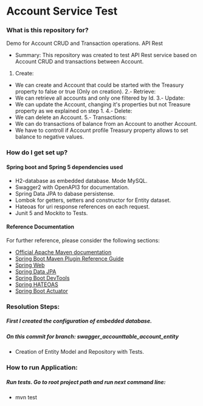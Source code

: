 # Account Service Test

### What is this repository for? ###
Demo for Account CRUD and Transaction operations. API Rest

* Summary: 
This repository was created to test API Rest service based on Account CRUD and transactions between Account.

1. Create:
* We can create and Account that could be started with the Treasury property to false or true (Only on creation). 
2.- Retrieve: 
* We can retrieve all accounts and only one filtered by Id. 
3.- Update: 
* We can update the Account, changing it's properties but not Treasure property as we explained on step 1.
4.- Delete: 
* We can delete an Account.
5.- Transactions: 
* We can do transactions of balance from an Account to another Account. 
* We have to controll if Account profile Treasury property allows to set balance to negative values. 

### How do I get set up? ###

#### Spring boot and Spring 5 dependencies used ####

* H2-database as embedded database. Mode MySQL.
* Swagger2 with OpenAPI3 for documentation. 
* Spring Data JPA to dabase persistense.
* Lombok for getters, setters and constructor for Entity dataset.
* Hateoas for uri response references on each request.
* Junit 5 and Mockito to Tests.

#### Reference Documentation ####
For further reference, please consider the following sections:

* [Official Apache Maven documentation](https://maven.apache.org/guides/index.html)
* [Spring Boot Maven Plugin Reference Guide](https://docs.spring.io/spring-boot/docs/2.2.5.RELEASE/maven-plugin/)
* [Spring Web](https://docs.spring.io/spring-boot/docs/2.2.5.RELEASE/reference/htmlsingle/#boot-features-developing-web-applications)
* [Spring Data JPA](https://docs.spring.io/spring-boot/docs/2.2.5.RELEASE/reference/htmlsingle/#boot-features-jpa-and-spring-data)
* [Spring Boot DevTools](https://docs.spring.io/spring-boot/docs/2.2.5.RELEASE/reference/htmlsingle/#using-boot-devtools)
* [Spring HATEOAS](https://docs.spring.io/spring-boot/docs/2.2.5.RELEASE/reference/htmlsingle/#boot-features-spring-hateoas)
* [Spring Boot Actuator](https://docs.spring.io/spring-boot/docs/2.2.5.RELEASE/reference/htmlsingle/#production-ready)


### Resolution Steps: ###

##### First I created the configuration of embedded database. #####
##### On this commit for branch: swagger_accounttable_account_entity #####
* Creation of Entity Model and Repository with Tests.

### How to run Application: ###

##### Run tests. Go to root project path and run next command line: #####
* mvn test